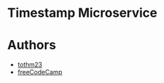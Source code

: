 # Timestamp Microservice

# Authors

- [tothm23](https://github.com/tothm23)
- [freeCodeCamp](https://github.com/freeCodeCamp)
